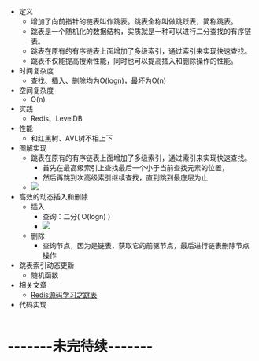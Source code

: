 + 定义
  + 增加了向前指针的链表叫作跳表。跳表全称叫做跳跃表，简称跳表。
  + 跳表是一个随机化的数据结构，实质就是一种可以进行二分查找的有序链表。
  + 跳表在原有的有序链表上面增加了多级索引，通过索引来实现快速查找。
  + 跳表不仅能提高搜索性能，同时也可以提高插入和删除操作的性能。
+ 时间复杂度
  + 查找、插入、删除均为O(logn)，最坏为O(n)
+ 空间复杂度
  + O(n)
+ 实践
  + Redis、LevelDB
+ 性能
  + 和红黑树、AVL树不相上下
+ 图解实现
  + 跳表在原有的有序链表上面增加了多级索引，通过索引来实现快速查找。
    + 首先在最高级索引上查找最后一个小于当前查找元素的位置，
    + 然后再跳到次高级索引继续查找，直到跳到最底层为止
  + ![](https://static001.geekbang.org/resource/image/46/a9/46d283cd82c987153b3fe0c76dfba8a9.jpg)
+ 高效的动态插入和删除
  + 插入
    + 查询：二分( O(logn) )
    + ![](https://static001.geekbang.org/resource/image/65/6c/65379f0651bc3a7cfd13ab8694c4d26c.jpg)
  + 删除
    + 查询节点，因为是链表，获取它的前驱节点，最后进行链表删除节点操作
+ 跳表索引动态更新
  + 随机函数
+ 相关文章
  + [Redis源码学习之跳表](https://cloud.tencent.com/developer/article/1353762)
+ 代码实现
  ```javascript
  
  ``` 
# -------未完待续-------